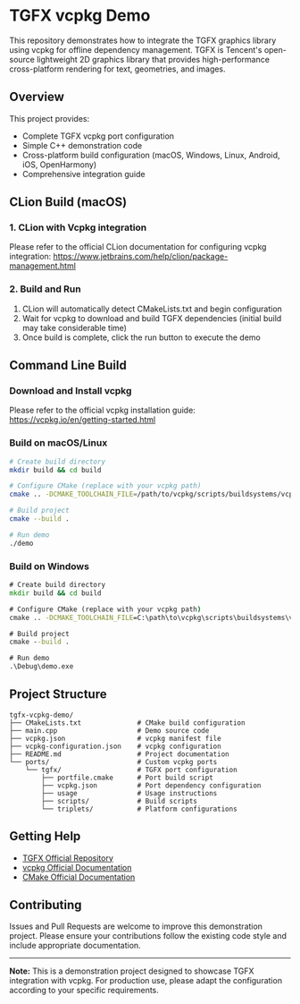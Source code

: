 # TGFX vcpkg Demo

This repository demonstrates how to integrate the TGFX graphics library using vcpkg for offline dependency management. TGFX is Tencent's open-source lightweight 2D graphics library that provides high-performance cross-platform rendering for text, geometries, and images.

## Overview

This project provides:
- Complete TGFX vcpkg port configuration
- Simple C++ demonstration code
- Cross-platform build configuration (macOS, Windows, Linux, Android, iOS, OpenHarmony)
- Comprehensive integration guide

## CLion Build (macOS)

### 1. CLion with Vcpkg integration

Please refer to the official CLion documentation for configuring vcpkg integration: https://www.jetbrains.com/help/clion/package-management.html

### 2. Build and Run

1. CLion will automatically detect CMakeLists.txt and begin configuration
2. Wait for vcpkg to download and build TGFX dependencies (initial build may take considerable time)
3. Once build is complete, click the run button to execute the demo

## Command Line Build

### Download and Install vcpkg

Please refer to the official vcpkg installation guide: https://vcpkg.io/en/getting-started.html

### Build on macOS/Linux

```bash
# Create build directory
mkdir build && cd build

# Configure CMake (replace with your vcpkg path)
cmake .. -DCMAKE_TOOLCHAIN_FILE=/path/to/vcpkg/scripts/buildsystems/vcpkg.cmake

# Build project
cmake --build .

# Run demo
./demo
```

### Build on Windows

```cmd
# Create build directory
mkdir build && cd build

# Configure CMake (replace with your vcpkg path)
cmake .. -DCMAKE_TOOLCHAIN_FILE=C:\path\to\vcpkg\scripts\buildsystems\vcpkg.cmake

# Build project
cmake --build .

# Run demo
.\Debug\demo.exe
```

## Project Structure

```
tgfx-vcpkg-demo/
├── CMakeLists.txt              # CMake build configuration
├── main.cpp                    # Demo source code
├── vcpkg.json                  # vcpkg manifest file
├── vcpkg-configuration.json    # vcpkg configuration
├── README.md                   # Project documentation
└── ports/                      # Custom vcpkg ports
    └── tgfx/                   # TGFX port configuration
        ├── portfile.cmake      # Port build script
        ├── vcpkg.json          # Port dependency configuration
        ├── usage               # Usage instructions
        ├── scripts/            # Build scripts
        └── triplets/           # Platform configurations
```

## Getting Help

- [TGFX Official Repository](https://github.com/Tencent/tgfx)
- [vcpkg Official Documentation](https://vcpkg.io/)
- [CMake Official Documentation](https://cmake.org/documentation/)

## Contributing

Issues and Pull Requests are welcome to improve this demonstration project. Please ensure your contributions follow the existing code style and include appropriate documentation.

---

**Note:** This is a demonstration project designed to showcase TGFX integration with vcpkg. For production use, please adapt the configuration according to your specific requirements.